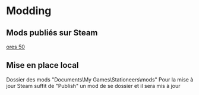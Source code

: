 # Modding

## Mods publiés sur Steam

[ores 50](https://steamcommunity.com/sharedfiles/filedetails/?id=2447546402)

## Mise en place local

Dossier des mods "Documents\My Games\Stationeers\mods"
Pour la mise à jour Steam suffit de "Publish" un mod de se dossier et il sera mis à jour
